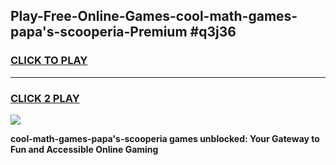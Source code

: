 
## Play-Free-Online-Games-cool-math-games-papa's-scooperia-Premium #q3j36
<h3>
<a href="https://premium.freeplayer.one?title=cool-math-games-papa's-scooperia&ref=8M">CLICK TO PLAY</a></h3>
<hr>

<h3>
<a href="https://premium.freeplayer.one?title=cool-math-games-papa's-scooperia&ref=8M">CLICK 2 PLAY</a>
  
</h3>

<a href="https://premium.freeplayer.one?title=cool-math-games-papa's-scooperia&ref=8M"><img src="https://clearcache.store/games.png"></a>


**cool-math-games-papa's-scooperia games unblocked: Your Gateway to Fun and Accessible Online Gaming**
